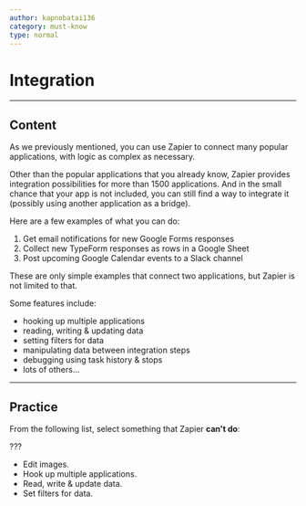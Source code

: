 ```yaml
---
author: kapnobatai136
category: must-know
type: normal
---
```


# Integration


---

## Content

As we previously mentioned, you can use Zapier to connect many popular applications, with logic as complex as necessary.

Other than the popular applications that you already know, Zapier provides integration possibilities for more than 1500 applications. And in the small chance that your app is not included, you can still find a way to integrate it (possibly using another application as a bridge).

Here are a few examples of what you can do:

1. Get email notifications for new Google Forms responses
2. Collect new TypeForm responses as rows in a Google Sheet
3. Post upcoming Google Calendar events to a Slack channel

These are only simple examples that connect two applications, but Zapier is not limited to that.

Some features include:

- hooking up multiple applications
- reading, writing & updating data
- setting filters for data
- manipulating data between integration steps
- debugging using task history & stops
- lots of others...


---

## Practice

From the following list, select something that Zapier **can't do**:

???

- Edit images.
- Hook up multiple applications.
- Read, write & update data.
- Set filters for data.
